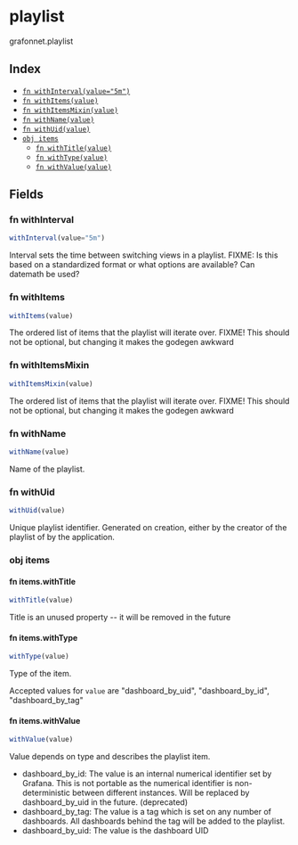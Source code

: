 # playlist

grafonnet.playlist

## Index

* [`fn withInterval(value="5m")`](#fn-withinterval)
* [`fn withItems(value)`](#fn-withitems)
* [`fn withItemsMixin(value)`](#fn-withitemsmixin)
* [`fn withName(value)`](#fn-withname)
* [`fn withUid(value)`](#fn-withuid)
* [`obj items`](#obj-items)
  * [`fn withTitle(value)`](#fn-itemswithtitle)
  * [`fn withType(value)`](#fn-itemswithtype)
  * [`fn withValue(value)`](#fn-itemswithvalue)

## Fields

### fn withInterval

```ts
withInterval(value="5m")
```

Interval sets the time between switching views in a playlist.
FIXME: Is this based on a standardized format or what options are available? Can datemath be used?

### fn withItems

```ts
withItems(value)
```

The ordered list of items that the playlist will iterate over.
FIXME! This should not be optional, but changing it makes the godegen awkward

### fn withItemsMixin

```ts
withItemsMixin(value)
```

The ordered list of items that the playlist will iterate over.
FIXME! This should not be optional, but changing it makes the godegen awkward

### fn withName

```ts
withName(value)
```

Name of the playlist.

### fn withUid

```ts
withUid(value)
```

Unique playlist identifier. Generated on creation, either by the
creator of the playlist of by the application.

### obj items


#### fn items.withTitle

```ts
withTitle(value)
```

Title is an unused property -- it will be removed in the future

#### fn items.withType

```ts
withType(value)
```

Type of the item.

Accepted values for `value` are "dashboard_by_uid", "dashboard_by_id", "dashboard_by_tag"

#### fn items.withValue

```ts
withValue(value)
```

Value depends on type and describes the playlist item.

 - dashboard_by_id: The value is an internal numerical identifier set by Grafana. This
 is not portable as the numerical identifier is non-deterministic between different instances.
 Will be replaced by dashboard_by_uid in the future. (deprecated)
 - dashboard_by_tag: The value is a tag which is set on any number of dashboards. All
 dashboards behind the tag will be added to the playlist.
 - dashboard_by_uid: The value is the dashboard UID
